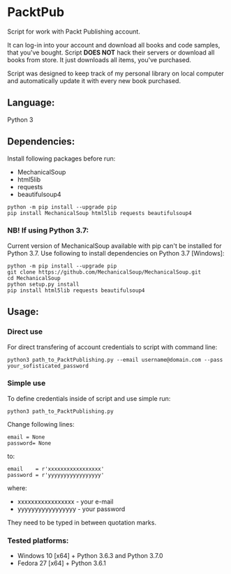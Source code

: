 # PacktPub

Script for work with Packt Publishing account.


It can log-in into your account and download all books and code samples, that you've bought.
Script **DOES NOT** hack their servers or download all books from store. It just downloads all items, you've purchased.

Script was designed to keep track of my personal library on local computer and automatically update it with every new book purchased.

## Language:
Python 3

## Dependencies:
Install following packages before run:
* MechanicalSoup
* html5lib
* requests
* beautifulsoup4
```
python -m pip install --upgrade pip
pip install MechanicalSoup html5lib requests beautifulsoup4
```
### NB! If using Python 3.7:
Current version of MechanicalSoup available with pip can't be installed for Python 3.7. Use following to install dependencies on Python 3.7 [Windows]:
```
python -m pip install --upgrade pip
git clone https://github.com/MechanicalSoup/MechanicalSoup.git
cd MechanicalSoup
python setup.py install
pip install html5lib requests beautifulsoup4
```

## Usage:

### Direct use
For direct transfering of account credentials to script with command line:
```
python3 path_to_PacktPublishing.py --email username@domain.com --pass your_sofisticated_password
```
### Simple use
To define credentials inside of script and use simple run:
```
python3 path_to_PacktPublishing.py
```
Change following lines:
```
email = None
password= None
```
to:
```
email    = r'xxxxxxxxxxxxxxxxx'
password = r'yyyyyyyyyyyyyyyyy'
```
where:
- xxxxxxxxxxxxxxxxx - your e-mail
- yyyyyyyyyyyyyyyyy - your password

They need to be typed in between quotation marks.

### Tested platforms:
- Windows 10 [x64] + Python 3.6.3 and Python 3.7.0
- Fedora 27 [x64] + Python 3.6.1
